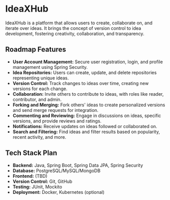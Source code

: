 # IdeaXHub

IdeaXHub is a platform that allows users to create, collaborate on, and iterate over ideas. It brings the concept of version control to idea development, fostering creativity, collaboration, and transparency.

## Roadmap Features

- **User Account Management:** Secure user registration, login, and profile management using Spring Security.
- **Idea Repositories:** Users can create, update, and delete repositories representing unique ideas.
- **Version Control:** Track changes to ideas over time, creating new versions for each change.
- **Collaboration:** Invite others to contribute to ideas, with roles like reader, contributor, and admin.
- **Forking and Merging:** Fork others' ideas to create personalized versions and send merge requests for integration.
- **Commenting and Reviewing:** Engage in discussions on ideas, specific versions, and provide reviews and ratings.
- **Notifications:** Receive updates on ideas followed or collaborated on.
- **Search and Filtering:** Find ideas and filter results based on popularity, recent activity, and more.

## Tech Stack Plan

- **Backend:** Java, Spring Boot, Spring Data JPA, Spring Security
- **Database:** PostgreSQL/MySQL/MongoDB
- **Frontend:** (TBD)
- **Version Control:** Git, GitHub
- **Testing:** JUnit, Mockito
- **Deployment:** Docker, Kubernetes (optional)



